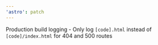 ```yaml
---
'astro': patch
---
```


Production build logging - Only log `[code].html` instead of `[code]/index.html` for 404 and 500 routes
